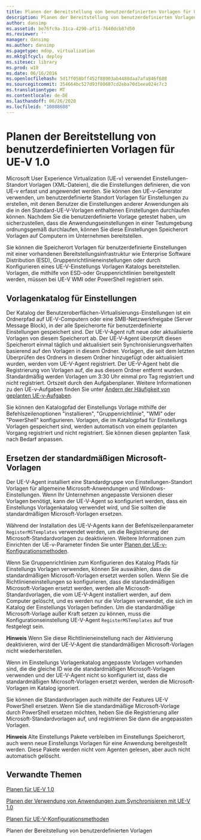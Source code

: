 ```yaml
---
title: Planen der Bereitstellung von benutzerdefinierten Vorlagen für UE-V 1.0
description: Planen der Bereitstellung von benutzerdefinierten Vorlagen für UE-V 1.0
author: dansimp
ms.assetid: be76fc9a-31ca-4290-af11-7640dcb87d50
ms.reviewer: ''
manager: dansimp
ms.author: dansimp
ms.pagetype: mdop, virtualization
ms.mktglfcycl: deploy
ms.sitesec: library
ms.prod: w10
ms.date: 06/16/2016
ms.openlocfilehash: 5d17f058bff452f88003ab4488daa7afa846f688
ms.sourcegitcommit: 354664bc527d93f80687cd2eba70d1eea024c7c3
ms.translationtype: MT
ms.contentlocale: de-DE
ms.lasthandoff: 06/26/2020
ms.locfileid: "10808608"
---
```

# Planen der Bereitstellung von benutzerdefinierten Vorlagen für UE-V 1.0


Microsoft User Experience Virtualization (UE-v) verwendet Einstellungen-Standort Vorlagen (XML-Dateien), die die Einstellungen definieren, die von UE-v erfasst und angewendet werden. Sie können den UE-v-Generator verwenden, um benutzerdefinierte Standort Vorlagen für Einstellungen zu erstellen, mit denen Benutzer die Einstellungen anderer Anwendungen als die in den Standard-UE-V-Vorlagen enthaltenen Einstellungen durchlaufen können. Nachdem Sie die benutzerdefinierte Vorlage getestet haben, um sicherzustellen, dass die Anwendungseinstellungen in einer Testumgebung ordnungsgemäß durchlaufen, können Sie diese Einstellungen Speicherort Vorlagen auf Computern im Unternehmen bereitstellen.

Sie können die Speicherort Vorlagen für benutzerdefinierte Einstellungen mit einer vorhandenen Bereitstellungsinfrastruktur wie Enterprise Software Distribution (ESD), Gruppenrichtlinieneinstellungen oder durch Konfigurieren eines UE-V-Einstellungs Vorlagen Katalogs bereitstellen. Vorlagen, die mithilfe von ESD-oder Gruppenrichtlinien bereitgestellt werden, müssen bei UE-V WMI oder PowerShell registriert sein.

## Vorlagenkatalog für Einstellungen


Der Katalog der Benutzeroberflächen-Virtualisierungs-Einstellungen ist ein Ordnerpfad auf UE-V-Computern oder eine SMB-Netzwerkfreigabe (Server Message Block), in der alle Speicherorte für benutzerdefinierte Einstellungen gespeichert sind. Der UE-V-Agent ruft neue oder aktualisierte Vorlagen von diesem Speicherort ab. Der UE-V-Agent überprüft diesen Speicherort einmal täglich und aktualisiert sein Synchronisierungsverhalten basierend auf den Vorlagen in diesem Ordner. Vorlagen, die seit dem letzten Überprüfen des Ordners in diesem Ordner hinzugefügt oder aktualisiert wurden, werden vom UE-V-Agent registriert. Der UE-V-Agent hebt die Registrierung von Vorlagen auf, die aus diesem Ordner entfernt wurden. Standardmäßig werden Vorlagen um 3:30 Uhr einmal pro Tag registriert und nicht registriert. Ortszeit durch den Aufgabenplaner. Weitere Informationen zu den UE-v-Aufgaben finden Sie unter [Ändern der Häufigkeit von geplanten UE-v-Aufgaben](changing-the-frequency-of-ue-v-scheduled-tasks.md).

Sie können den Katalogpfad der Einstellungs Vorlage mithilfe der Befehlszeilenoptionen "installieren", "Gruppenrichtlinie", "WMI" oder "PowerShell" konfigurieren. Vorlagen, die im Katalogpfad für Einstellungs Vorlagen gespeichert sind, werden automatisch von einem geplanten Vorgang registriert und nicht registriert. Sie können diesen geplanten Task nach Bedarf anpassen.

## Ersetzen der standardmäßigen Microsoft-Vorlagen


Der UE-V-Agent installiert eine Standardgruppe von Einstellungen-Standort Vorlagen für allgemeine Microsoft-Anwendungen und Windows-Einstellungen. Wenn Ihr Unternehmen angepasste Versionen dieser Vorlagen benötigt, kann der UE-V-Agent so konfiguriert werden, dass ein Einstellungs Vorlagenkatalog verwendet wird, und Sie sollten die standardmäßigen Microsoft-Vorlagen ersetzen.

Während der Installation des UE-V-Agents kann der Befehlszeilenparameter `RegisterMSTemplates` verwendet werden, um die Registrierung der Microsoft-Standardvorlagen zu deaktivieren. Weitere Informationen zum Einrichten der UE-v-Parameter finden Sie unter [Planen der UE-v-Konfigurationsmethoden](planning-for-ue-v-configuration-methods.md).

Wenn Sie Gruppenrichtlinien zum Konfigurieren des Katalog Pfads für Einstellungs Vorlagen verwenden, können Sie auswählen, dass die standardmäßigen Microsoft-Vorlagen ersetzt werden sollen. Wenn Sie die Richtlinieneinstellungen so konfigurieren, dass die standardmäßigen Microsoft-Vorlagen ersetzt werden, werden alle Microsoft-Standardvorlagen, die vom UE-V-Agent installiert werden, auf dem Computer gelöscht, und es werden nur die Vorlagen verwendet, die sich im Katalog der Einstellungs Vorlagen befinden. Um die standardmäßige Microsoft-Vorlage außer Kraft setzen zu können, muss die Konfigurationseinstellung UE-V-Agent `RegisterMSTemplates` auf true festgelegt sein.

**Hinweis**  Wenn Sie diese Richtlinieneinstellung nach der Aktivierung deaktivieren, wird der UE-V-Agent die standardmäßigen Microsoft-Vorlagen nicht wiederherstellen.

 

Wenn im Einstellungs Vorlagenkatalog angepasste Vorlagen vorhanden sind, die die gleiche ID wie die standardmäßigen Microsoft-Vorlagen verwenden und der UE-V-Agent nicht so konfiguriert ist, dass die standardmäßigen Microsoft-Vorlagen ersetzt werden, werden die Microsoft-Vorlagen im Katalog ignoriert.

Sie können die Standardvorlagen auch mithilfe der Features UE-V PowerShell ersetzen. Wenn Sie die standardmäßige Microsoft-Vorlage durch PowerShell ersetzen möchten, heben Sie die Registrierung aller Microsoft-Standardvorlagen auf, und registrieren Sie dann die angepassten Vorlagen.

**Hinweis**  Alte Einstellungs Pakete verbleiben im Einstellungs Speicherort, auch wenn neue Einstellungs Vorlagen für eine Anwendung bereitgestellt werden. Diese Pakete werden nicht vom Agenten gelesen, aber auch nicht automatisch gelöscht.

 

## Verwandte Themen


[Planen für UE-V 1.0](planning-for-ue-v-10.md)

[Planen der Verwendung von Anwendungen zum Synchronisieren mit UE-V 1.0](planning-which-applications-to-synchronize-with-ue-v-10.md)

[Planen für UE-V-Konfigurationsmethoden](planning-for-ue-v-configuration-methods.md)

Planen der Bereitstellung von benutzerdefinierten Vorlagen
 

 





